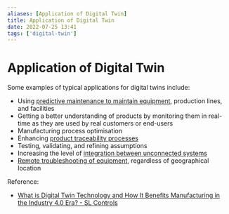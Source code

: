 ```yaml
---
aliases: [Application of Digital Twin]
title: Application of Digital Twin
date: 2022-07-25 13:41
tags: ['digital-twin']
---
```


# Application of Digital Twin

Some examples of typical applications for digital twins include:

- Using [predictive maintenance to maintain equipment](https://slcontrols.com/how-you-can-increase-profits-by-moving-from-planned-to-predictive-maintenance/), production lines, and facilities
- Getting a better understanding of products by monitoring them in real-time as they are used by real customers or end-users
- Manufacturing process optimisation
- Enhancing [product traceability processes](https://slcontrols.com/validation-services/)
- Testing, validating, and refining assumptions
- Increasing the level of [integration between unconnected systems](https://slcontrols.com/equipment-systems-integration/)
- [Remote troubleshooting of equipment](https://slcontrols.com/the-importance-of-transforming-remote-support-and-collaborative-working-across-companies/), regardless of geographical location

Reference:

- [What is Digital Twin Technology and How It Benefits Manufacturing in the Industry 4.0 Era? - SL Controls](https://slcontrols.com/en/what-is-digital-twin-technology-and-how-can-it-benefit-manufacturing/)
